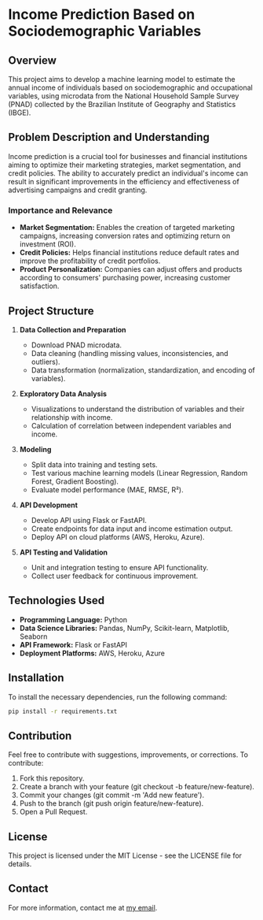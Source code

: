 # Income Prediction Based on Sociodemographic Variables

## Overview

This project aims to develop a machine learning model to estimate the annual income of individuals based on sociodemographic and occupational variables, using microdata from the National Household Sample Survey (PNAD) collected by the Brazilian Institute of Geography and Statistics (IBGE).

## Problem Description and Understanding

Income prediction is a crucial tool for businesses and financial institutions aiming to optimize their marketing strategies, market segmentation, and credit policies. The ability to accurately predict an individual's income can result in significant improvements in the efficiency and effectiveness of advertising campaigns and credit granting.

### Importance and Relevance
- **Market Segmentation:** Enables the creation of targeted marketing campaigns, increasing conversion rates and optimizing return on investment (ROI).
- **Credit Policies:** Helps financial institutions reduce default rates and improve the profitability of credit portfolios.
- **Product Personalization:** Companies can adjust offers and products according to consumers' purchasing power, increasing customer satisfaction.

## Project Structure

1. **Data Collection and Preparation**
   - Download PNAD microdata.
   - Data cleaning (handling missing values, inconsistencies, and outliers).
   - Data transformation (normalization, standardization, and encoding of variables).

2. **Exploratory Data Analysis**
   - Visualizations to understand the distribution of variables and their relationship with income.
   - Calculation of correlation between independent variables and income.

3. **Modeling**
   - Split data into training and testing sets.
   - Test various machine learning models (Linear Regression, Random Forest, Gradient Boosting).
   - Evaluate model performance (MAE, RMSE, R²).

4. **API Development**
   - Develop API using Flask or FastAPI.
   - Create endpoints for data input and income estimation output.
   - Deploy API on cloud platforms (AWS, Heroku, Azure).

5. **API Testing and Validation**
   - Unit and integration testing to ensure API functionality.
   - Collect user feedback for continuous improvement.

## Technologies Used

- **Programming Language:** Python
- **Data Science Libraries:** Pandas, NumPy, Scikit-learn, Matplotlib, Seaborn
- **API Framework:** Flask or FastAPI
- **Deployment Platforms:** AWS, Heroku, Azure

## Installation

To install the necessary dependencies, run the following command:
```sh
pip install -r requirements.txt
```

## Contribution
Feel free to contribute with suggestions, improvements, or corrections. To contribute:

1. Fork this repository.
2. Create a branch with your feature (git checkout -b feature/new-feature).
3. Commit your changes (git commit -m 'Add new feature').
4. Push to the branch (git push origin feature/new-feature).
5. Open a Pull Request.

## License
This project is licensed under the MIT License - see the LICENSE file for details.

## Contact
For more information, contact me at [my email](mailto:v.suares.s@hotmail.com).